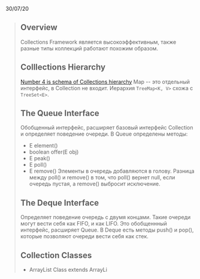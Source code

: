 30/07/20
>## Overview
>Collections Framework является высокоэффективным, также разные типы коллекций работают похожим образом. 
>## Colllections Hierarchy
>[Number 4 is schema of Collections hierarchy](https://javastudy.ru/interview/collections/)
>Map -- это отдельный интерфейс, в Collection не входит.  Иерархия `TreeMap<K, V>` схожа с `TreeSet<E>`.
>## The Queue Interface
>Обобщенный интерфейс, расширяет базовый интерфейс Collection и определяет поведение очереди. В Queue определены методы:
> - E element()
> - boolean offer(E obj)
> - E peak()
> - E poll()
> - E remove()
>Элементы в очередь добавляются в голову. Разница между poll() и remove() в том, что poll() вернет null, если очередь пустая, а remove() выбросит исключение.
>## The Deque Interface
>Определяет поведение очередь с двумя концами. Такие очереди могут вести себя как FIFO, и как LIFO. Это обобщеннный интерфейс, расширяет Queue. В Deque есть методы push() и pop(), которые позволяют очереди вести себя как стек.
>## Collection Classes
> - ArrayList Class
> extends ArrayLi
<!--stackedit_data:
eyJoaXN0b3J5IjpbMTM5NDc5ODU2NSwtMTc3NTM5MDA2NCwtMj
UzMDgyMDA3LC0xMzE3OTcxNzY0LC0xMDIyMjE4NjUwXX0=
-->